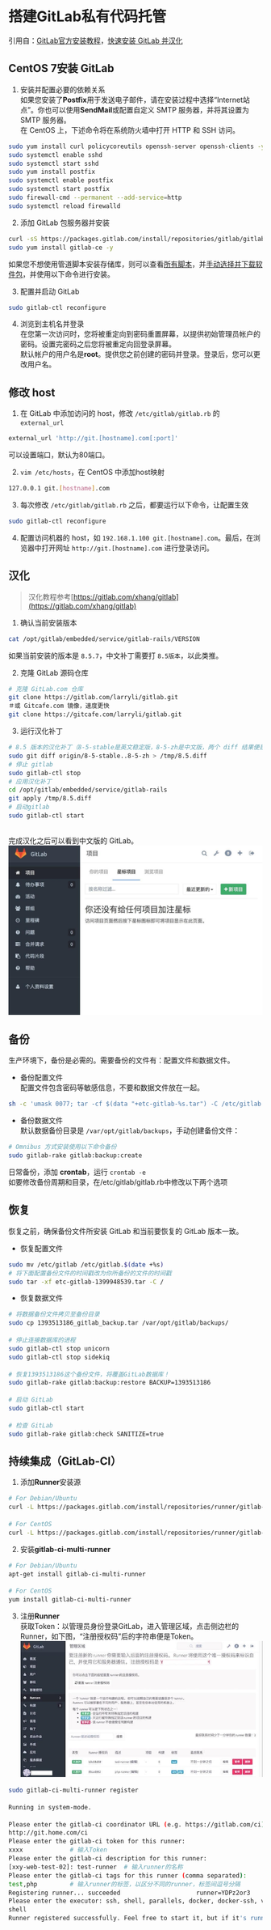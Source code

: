# 搭建GitLab私有代码托管

引用自：[GitLab官方安装教程](https://about.gitlab.com/installation/#centos-7)，[快速安装 GitLab 并汉化](http://www.jianshu.com/p/7a0d6917e009)
## CentOS 7安装 GitLab

1.  安装并配置必要的依赖关系<br />如果您安装了**Postfix**用于发送电子邮件，请在安装过程中选择“Internet站点”。你也可以使用**SendMail**或配置自定义 SMTP 服务器，并将其设置为 SMTP 服务器。<br />在 CentOS 上，下述命令将在系统防火墙中打开 HTTP 和 SSH 访问。 
```bash
sudo yum install curl policycoreutils openssh-server openssh-clients -y
sudo systemctl enable sshd
sudo systemctl start sshd
sudo yum install postfix
sudo systemctl enable postfix
sudo systemctl start postfix
sudo firewall-cmd --permanent --add-service=http
sudo systemctl reload firewalld
```

2.  添加 GitLab 包服务器并安装 
```bash
curl -sS https://packages.gitlab.com/install/repositories/gitlab/gitlab-ce/script.rpm.sh | sudo bash
sudo yum install gitlab-ce -y
```
如果您不想使用管道脚本安装存储库，则可以查看[所有脚本](https://packages.gitlab.com/gitlab/gitlab-ce/install)，并[手动选择并下载软件包](https://packages.gitlab.com/gitlab/gitlab-ce)，并使用以下命令进行安装。  

3.  配置并启动 GitLab 
```bash
sudo gitlab-ctl reconfigure
```

4.  浏览到主机名并登录<br />在您第一次访问时，您将被重定向到密码重置屏幕，以提供初始管理员帐户的密码。设置完密码之后您将被重定向回登录屏幕。<br />默认帐户的用户名是**root**。提供您之前创建的密码并登录。登录后，您可以更改用户名。 
## 修改 host

1.  在 GitLab 中添加访问的 host，修改 `/etc/gitlab/gitlab.rb` 的 `external_url` 
```bash
external_url 'http://git.[hostname].com[:port]'
```
可以设置端口，默认为80端口。 

2.  `vim /etc/hosts`，在 CentOS 中添加host映射 
```bash
127.0.0.1 git.[hostname].com
```

3.  每次修改 `/etc/gitlab/gitlab.rb` 之后，都要运行以下命令，让配置生效 
```bash
sudo gitlab-ctl reconfigure
```

4.  配置访问机器的 host，如 `192.168.1.100 git.[hostname].com`。最后，在浏览器中打开网址 `http://git.[hostname].com` 进行登录访问。 
## 汉化
> 汉化教程参考[https://gitlab.com/xhang/gitlab](https://gitlab.com/xhang/gitlab)

1.  确认当前安装版本 
```bash
cat /opt/gitlab/embedded/service/gitlab-rails/VERSION
```
如果当前安装的版本是 `8.5.7`，中文补丁需要打 `8.5版本`，以此类推。 

2.  克隆 GitLab 源码仓库 
```bash
# 克隆 GitLab.com 仓库
git clone https://gitlab.com/larryli/gitlab.git
＃或 Gitcafe.com 镜像，速度更快
git clone https://gitcafe.com/larryli/gitlab.git
```

3.  运行汉化补丁 
```bash
# 8.5 版本的汉化补丁（8-5-stable是英文稳定版，8-5-zh是中文版，两个 diff 结果便是汉化补丁）
sudo git diff origin/8-5-stable..8-5-zh > /tmp/8.5.diff
# 停止 gitlab
sudo gitlab-ctl stop
# 应用汉化补丁
cd /opt/gitlab/embedded/service/gitlab-rails
git apply /tmp/8.5.diff  
# 启动gitlab
sudo gitlab-ctl start
```
 <br />完成汉化之后可以看到中文版的 GitLab。<br />![image.png](./搭建GitLab私有代码托管/1658805956654-049e9d06-528f-426b-9d6e-0b0bbb3a7cbf.png)
## 备份
生产环境下，备份是必需的。需要备份的文件有：配置文件和数据文件。

-  备份配置文件<br />配置文件包含密码等敏感信息，不要和数据文件放在一起。 
```bash
sh -c 'umask 0077; tar -cf $(data "+etc-gitlab-%s.tar") -C /etc/gitlab'
```

-  备份数据文件<br />默认数据备份目录是 `/var/opt/gitlab/backups`，手动创建备份文件： 
```bash
# Omnibus 方式安装使用以下命令备份
sudo gitlab-rake gitlab:backup:create
```
日常备份，添加 **crontab**，运行 `crontab -e` <br />如要修改备份周期和目录，在/etc/gitlab/gitlab.rb中修改以下两个选项  
## 恢复
恢复之前，确保备份文件所安装 GitLab 和当前要恢复的 GitLab 版本一致。

- 恢复配置文件
```bash
sudo mv /etc/gitlab /etc/gitlab.$(date +%s)
# 将下面配置备份文件的时间戳改为你所备份的文件的时间戳
sudo tar -xf etc-gitlab-1399948539.tar -C /
```

- 恢复数据文件
```bash
# 将数据备份文件拷贝至备份目录
sudo cp 1393513186_gitlab_backup.tar /var/opt/gitlab/backups/

# 停止连接数据库的进程
sudo gitlab-ctl stop unicorn
sudo gitlab-ctl stop sidekiq

# 恢复1393513186这个备份文件，将覆盖GitLab数据库！
sudo gitlab-rake gitlab:backup:restore BACKUP=1393513186

# 启动 GitLab
sudo gitlab-ctl start

# 检查 GitLab
sudo gitlab-rake gitlab:check SANITIZE=true
```
## 持续集成（GitLab-CI）

1.  添加**Runner**安装源 
```bash
# For Debian/Ubuntu
curl -L https://packages.gitlab.com/install/repositories/runner/gitlab-ci-multi-runner/script.deb.sh | sudo bash

# For CentOS
curl -L https://packages.gitlab.com/install/repositories/runner/gitlab-ci-multi-runner/script.rpm.sh | sudo bash
```

2.  安装**gitlab-ci-multi-runner** 
```bash
# For Debian/Ubuntu
apt-get install gitlab-ci-multi-runner

# For CentOS
yum install gitlab-ci-multi-runner
```

3.  注册**Runner**<br />获取Token：以管理员身份登录GitLab，进入管理区域，点击侧边栏的Runner，如下图，“注册授权码”后的字符串便是Token。<br />![image.png](./搭建GitLab私有代码托管/1658806052966-07ec7967-496b-46af-911c-44a0667c327b.png)
```bash
sudo gitlab-ci-multi-runner register

Running in system-mode.

Please enter the gitlab-ci coordinator URL (e.g. https://gitlab.com/ci):
http://git.home.com/ci
Please enter the gitlab-ci token for this runner:
xxxx             # 输入Token
Please enter the gitlab-ci description for this runner:
[xxy-web-test-02]: test-runner  # 输入runner的名称
Please enter the gitlab-ci tags for this runner (comma separated):
test,php         # 输入runner的标签，以区分不同的runner，标签间逗号分隔
Registering runner... succeeded                     runner=YDPz2or3
Please enter the executor: ssh, shell, parallels, docker, docker-ssh, virtualbox:
shell
Runner registered successfully. Feel free to start it, but if it's running already the config should be automatically reloaded!
```
 
